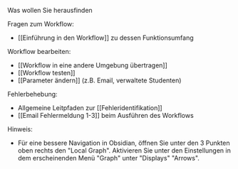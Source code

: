 Was wollen Sie herausfinden

Fragen zum Workflow:
- [[Einführung in den Workflow]] zu dessen Funktionsumfang

Workflow bearbeiten:
- [[Workflow in eine andere Umgebung übertragen]]
- [[Workflow testen]]
- [[Parameter ändern]] (z.B. Email, verwaltete Studenten)

Fehlerbehebung:
- Allgemeine Leitpfaden zur [[Fehleridentifikation]]
- [[Email Fehlermeldung 1-3]] beim Ausführen des Workflows

Hinweis:
 - Für eine bessere Navigation in Obsidian, öffnen Sie unter den 3 Punkten oben rechts den "Local Graph". Aktivieren Sie unter den Einstellungen in dem erscheinenden Menü "Graph" unter "Displays" "Arrows".


